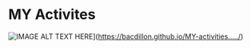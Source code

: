 # MY Activites
![IMAGE ALT TEXT HERE](https://github.com/bacdillon/MY-activities...../blob/main/img/project%20gallery.jpg)](https://bacdillon.github.io/MY-activities...../)
